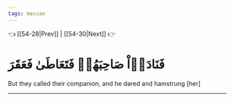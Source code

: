```yaml
---
tags: meccan
---
```


👈 [[54-28|Prev]] | [[54-30|Next]] 👉

# فَنَادَوۡاْ صَاحِبَهُمۡ فَتَعَاطَىٰ فَعَقَرَ

But they called their companion, and he dared and hamstrung [her]

---


